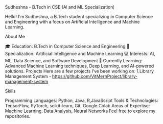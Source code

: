 Sudheshna - B.Tech in CSE (AI and ML Specialization)

Hello! I'm Sudheshna, a B.Tech student specializing in Computer Science and Engineering with a focus on Artificial Intelligence and Machine Learning.

About Me

🎓 Education: B.Tech in Computer Science and Engineering
🧠 Specialization: Artificial Intelligence and Machine Learning
💻 Interests: AI, ML, Data Science, and Software Development
🌱 Currently Learning: Advanced Machine Learning techniques, Deep Learning, and AI-powered solutions.
Projects Here are a few projects I've been working on: 1.Library Management System - https://github.com/VitMernProject/library-management-system

Skills

Programming Languages: Python, Java, R,JavaScript
Tools & Technologies: TensorFlow, PyTorch, scikit-learn, Git, Google Colab
Areas of Expertise: Machine Learning, Data Analysis, Neural Networks
Feel free to explore my repositories. 
